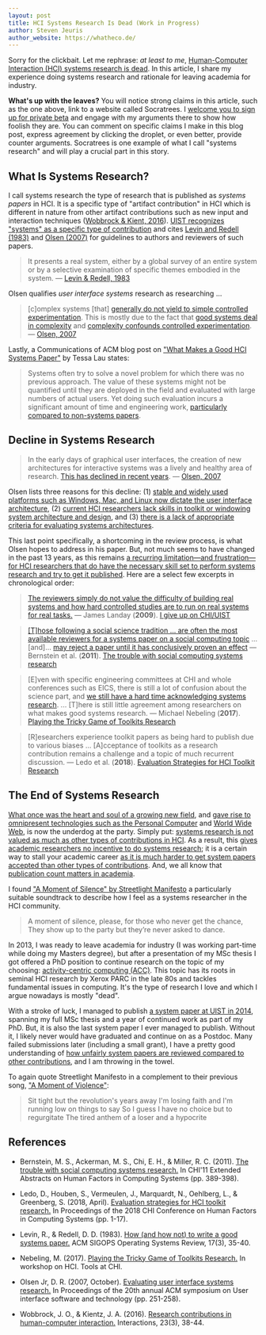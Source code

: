 ```yaml
---
layout: post
title: HCI Systems Research Is Dead (Work in Progress)
author: Steven Jeuris
author_website: https://whatheco.de/
---
```


Sorry for the clickbait. Let me rephrase: _at least to me_, [Human-Computer Interaction (HCI) systems research is dead](http://socratrees.wiki/statement/details/1326). In this article, I share my experience doing systems research and rationale for leaving academia for industry.

**What's up with the leaves?** You will notice strong claims in this article, such as the one above, link to a website called Socratrees. I [welcome you to sign up for private beta](https://socratrees.azurewebsites.net/authenticate/register) and engage with my arguments there to show how foolish they are. You can comment on specific claims I make in this blog post, express agreement by clicking the droplet, or even better, provide counter arguments. Socratrees is one example of what I call "systems research" and will play a crucial part in this story.

## What Is Systems Research?

I call systems research the type of research that is published as _systems papers_ in HCI.
It is a specific type of "artifact contribution" in HCI which is different in nature from other artifact contributions such as new input and interaction techniques ([Wobbrock & Kient, 2016][4]).
[UIST recognizes "systems" as a specific type of contribution](https://uist.acm.org/uist2019/author-guide/) and cites [Levin and Redell (1983)][1] and [Olsen (2007)][2] for guidelines to authors and reviewers of such papers.

> It presents a real system, either by a global survey of an entire system or by a selective examination of specific themes embodied in the system. — [Levin & Redell, 1983][1]

Olsen qualifies _user interface systems_ research as researching ...

> [c]omplex systems [that] [generally do not yield to simple controlled experimentation](http://socratrees.wiki/statement/details/1340). This is mostly due to the fact that [good systems deal in complexity](http://socratrees.wiki/statement/details/1343) and [complexity confounds controlled experimentation](http://socratrees.wiki/statement/details/1344). — [Olsen, 2007][2]

Lastly, a Communications of ACM blog post on ["What Makes a Good HCI Systems Paper"][3] by Tessa Lau states:

> Systems often try to solve a novel problem for which there was no previous approach. The value of these systems might not be quantified until they are deployed in the field and evaluated with large numbers of actual users.  Yet doing such evaluation incurs a significant amount of time and engineering work, [particularly compared to non-systems papers](http://socratrees.wiki/statement/details/985).

## Decline in Systems Research

> In the early days of graphical user interfaces, the creation of new architectures for interactive systems was a lively and healthy area of research. [This has declined in recent years](http://socratrees.wiki/statement/details/1338). — [Olsen, 2007][2]

Olsen lists three reasons for this decline: (1) [stable and widely used platforms such as Windows, Mac, and Linux now dictate the user interface architecture](http://socratrees.wiki/statement/details/1347), (2) [current HCI researchers lack skills in toolkit or windowing system architecture and design](http://socratrees.wiki/statement/details/1349), and (3) [there is a lack of appropriate criteria for evaluating systems architectures](http://socratrees.wiki/statement/details/1355).

This last point specifically, a shortcoming in the review process, is what Olsen hopes to address in his paper. But, not much seems to have changed in the past 13 years, as this remains [a recurring limitation—and frustration—for HCI researchers that do have the necessary skill set to perform systems research and try to get it published](http://socratrees.wiki/statement/details/1357). Here are a select few excerpts in chronological order:

> [The reviewers simply do not value the difficulty of building real systems and how hard controlled studies are to run on real systems for real tasks.](http://socratrees.wiki/statement/details/970)  —   James Landay (**2009**). [I give up on CHI/UIST](https://dubfuture.blogspot.com/2009/11/i-give-up-on-chiuist.html)

> [[T]hose following a social science tradition ...  are often the most available reviewers for a systems paper on a social computing topic](http://socratrees.wiki/statement/details/1359) ... [and]...  [may reject a paper until it has conclusively proven an effect](http://socratrees.wiki/statement/details/1364) — Bernstein et al. (**2011**). [The trouble with social computing systems research][5]

> [E]ven with specific engineering committees at CHI and whole conferences such as EICS, there is still a lot of confusion about the science part, and [we still have a hard time acknowledging systems research](http://socratrees.wiki/statement/details/1369). ... [T]here is still little agreement among researchers on what makes good systems research. — Michael Nebeling (**2017**). [Playing the Tricky Game of Toolkits Research][7]

>  [R]esearchers experience toolkit papers as being hard to publish due to various biases ... [A]cceptance of toolkits as a research contribution remains a challenge and a topic of much recurrent discussion. — Ledo et al. (**2018**). [Evaluation Strategies for HCI Toolkit Research][6]

## The End of Systems Research

[What once was the heart and soul of a growing new field](http://socratrees.wiki/statement/details/1456), and [gave rise to omnipresent technologies such as the Personal Computer](http://socratrees.wiki/statement/details/1491) and [World Wide Web](http://socratrees.wiki/statement/details/1493), is now the underdog at the party.
Simply put: [systems research is not valued as much as other types of contributions in HCI](http://socratrees.wiki/statement/details/1451).
As a result, this [gives academic researchers no incentive to do systems research](http://socratrees.wiki/statement/details/1007); it is a certain way to stall your academic career [as it is much harder to get system papers accepted than other types of contributions](http://socratrees.wiki/statement/details/1009). And, we all know that [publication count matters in academia](http://socratrees.wiki/statement/details/1011).

I found ["A Moment of Silence" by Streetlight Manifesto](https://www.youtube.com/watch?v=U5_tbnaoGiE) a particularly suitable soundtrack to describe how I feel as a systems researcher in the HCI community.

> A moment of silence, please, for those who never get the chance,
> They show up to the party but they’re never asked to dance.

In 2013, I was ready to leave academia for industry (I was working part-time while doing my Masters degree), but after a presentation of my MSc thesis I got offered a PhD position to continue research on the topic of my choosing: [activity-centric computing (ACC)](https://cacm.acm.org/magazines/2019/8/238346-activity-centric-computing-systems/fulltext).
This topic has its roots in seminal HCI research by Xerox PARC in the late 80s and tackles fundamental issues in computing. It's the type of research I love and which I argue nowadays is mostly "dead".

With a stroke of luck, I managed to publish [a system paper at UIST in 2014](https://dl.acm.org/doi/10.1145/2642918.2647391), spanning my full MSc thesis and a year of continued work as part of my PhD. But, it is also the last system paper I ever managed to publish. Without it, I likely never would have graduated and continue on as a Postdoc. Many failed submissions later (including a small grant), I have a pretty good understanding of [how unfairly system papers are reviewed compared to other contributions](https://socratrees.azurewebsites.net/statement/960/systems-research-is-reviewed-unfairly-compared-to-other-types-of-contributions-in-human-computer-interaction#normal_970_supports_960), and I am throwing in the towel.

To again quote Streetlight Manifesto in a complement to their previous song, ["A Moment of Violence"](https://www.youtube.com/watch?v=tsY1BwVo0kI):

> Sit tight but the revolution's years away
> I'm losing faith and I'm running low on things to say
> So I guess I have no choice but to regurgitate
> The tired anthem of a loser and a hypocrite


## References

- Bernstein, M. S., Ackerman, M. S., Chi, E. H., & Miller, R. C. (2011). [The trouble with social computing systems research.][5] In CHI'11 Extended Abstracts on Human Factors in Computing Systems (pp. 389-398).
- Ledo, D., Houben, S., Vermeulen, J., Marquardt, N., Oehlberg, L., & Greenberg, S. (2018, April). [Evaluation strategies for HCI toolkit research.][6] In Proceedings of the 2018 CHI Conference on Human Factors in Computing Systems (pp. 1-17).
- Levin, R., & Redell, D. D. (1983). [How (and how not) to write a good systems paper.][1] ACM SIGOPS Operating Systems Review, 17(3), 35-40.
- Nebeling, M. (2017). [Playing the Tricky Game of Toolkits Research.][7] In workshop on HCI. Tools at CHI.
- Olsen Jr, D. R. (2007, October). [Evaluating user interface systems research.][2] In Proceedings of the 20th annual ACM symposium on User interface software and technology (pp. 251-258).
- Wobbrock, J. O., & Kientz, J. A. (2016). [Research contributions in human-computer interaction.][4] Interactions, 23(3), 38-44.

  [1]: https://www.usenix.org/legacy/event/samples/submit/advice.html
  [2]: https://dl.acm.org/doi/10.1145/1294211.1294256
  [3]: https://cacm.acm.org/blogs/blog-cacm/86066-what-makes-a-good-hci-systems-paper/fulltext
  [4]: http://faculty.washington.edu/wobbrock/pubs/interactions-16.pdf
  [5]: https://dspace.mit.edu/bitstream/handle/1721.1/64444/Miller_The%20Trouble.pdf%3Bjsessionid%3DD16AE455E533597043205F9490D9439B?sequence%3D1
  [6]: https://dl.acm.org/doi/abs/10.1145/3173574.3173610
  [7]: http://www.michael-nebeling.de/publications/chi17w.pdf
